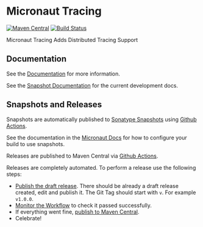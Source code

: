 # Micronaut Tracing

[![Maven Central](https://img.shields.io/maven-central/v/io.micronaut.tracing/micronaut-tracing.svg?label=Maven%20Central)](https://search.maven.org/search?q=g:%22io.micronaut.tracing%22%20AND%20a:%22micronaut-tracing%22)
[![Build Status](https://github.com/micronaut-projects/micronaut-tracing/workflows/Java%20CI/badge.svg)](https://github.com/micronaut-projects/micronaut-tracing/actions)

Micronaut Tracing Adds Distributed Tracing Support

## Documentation

See the [Documentation](https://micronaut-projects.github.io/micronaut-tracing/latest/guide/) for more information.

See the [Snapshot Documentation](https://micronaut-projects.github.io/micronaut-tracing/snapshot/guide/) for the current development docs.

## Snapshots and Releases

Snapshots are automatically published to [Sonatype Snapshots](https://s01.oss.sonatype.org/content/repositories/snapshots/io/micronaut/) using [Github Actions](https://github.com/micronaut-projects/micronaut-tracing/actions).

See the documentation in the [Micronaut Docs](https://docs.micronaut.io/latest/guide/index.html#usingsnapshots) for how to configure your build to use snapshots.

Releases are published to Maven Central via [Github Actions](https://github.com/micronaut-projects/micronaut-tracing/actions).

Releases are completely automated. To perform a release use the following steps:

* [Publish the draft release](https://github.com/micronaut-projects/micronaut-tracing/releases). There should be already a draft release created, edit and publish it. The Git Tag should start with `v`. For example `v1.0.0`.
* [Monitor the Workflow](https://github.com/micronaut-projects/micronaut-tracing/actions?query=workflow%3ARelease) to check it passed successfully.
* If everything went fine, [publish to Maven Central](https://github.com/micronaut-projects/micronaut-tracing/actions?query=workflow%3A"Maven+Central+Sync").
* Celebrate!
